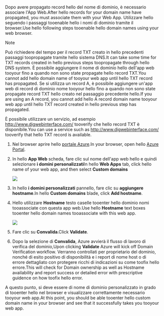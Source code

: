 <span data-ttu-id="c19ab-101">Dopo avere propagato record hello del nome di dominio, è necessario associare l'App Web.</span><span class="sxs-lookup"><span data-stu-id="c19ab-101">After hello records for your domain name have propagated, you must associate them with your Web App.</span></span> <span data-ttu-id="c19ab-102">Utilizzare hello seguendo i passaggi tooenable hello i nomi di dominio tramite il browser.</span><span class="sxs-lookup"><span data-stu-id="c19ab-102">Use hello following steps tooenable hello domain names using your web browser.</span></span>

> [!NOTE]
> <span data-ttu-id="c19ab-103">Può richiedere del tempo per il record TXT creato in hello precedenti passaggi toopropagate tramite hello sistema DNS.</span><span class="sxs-lookup"><span data-stu-id="c19ab-103">It can take some time for TXT records created in hello previous steps toopropagate through hello DNS system.</span></span> <span data-ttu-id="c19ab-104">È possibile aggiungere il nome di dominio hello dell'app web tooyour fino a quando non sono state propagate hello record TXT.</span><span class="sxs-lookup"><span data-stu-id="c19ab-104">You cannot add hello domain name of tooyour web app until hello TXT record has propagated.</span></span> <span data-ttu-id="c19ab-105">Se si utilizza un record A, è possibile aggiungere un'app web di record di dominio nome tooyour hello fino a quando non sono state propagate record TXT hello creato nel passaggio precedente hello.</span><span class="sxs-lookup"><span data-stu-id="c19ab-105">If you are using an A record, you cannot add hello A record domain name tooyour web app until hello TXT record created in hello previous step has propagated.</span></span>
> 
> <span data-ttu-id="c19ab-106">È possibile utilizzare un servizio, ad esempio <a href="http://www.digwebinterface.com/">http://www.digwebinterface.com/</a> tooverify che hello record TXT è disponibile.</span><span class="sxs-lookup"><span data-stu-id="c19ab-106">You can use a service such as <a href="http://www.digwebinterface.com/">http://www.digwebinterface.com/</a> tooverify that hello TXT record is available.</span></span>
> 
> 

1. <span data-ttu-id="c19ab-107">Nel browser aprire hello [portale Azure](https://portal.azure.com).</span><span class="sxs-lookup"><span data-stu-id="c19ab-107">In your browser, open hello [Azure Portal](https://portal.azure.com).</span></span>
2. <span data-ttu-id="c19ab-108">In hello **App Web** scheda, fare clic sul nome dell'app web hello e quindi selezionare **i domini personalizzati**</span><span class="sxs-lookup"><span data-stu-id="c19ab-108">In hello **Web Apps** tab, click hello name of your web app, and then select **Custom domains**</span></span>
   
    ![](./media/custom-dns-web-site/dncmntask-cname-6.png)
3. <span data-ttu-id="c19ab-109">In hello **i domini personalizzati** pannello, fare clic su **aggiungere hostname**.</span><span class="sxs-lookup"><span data-stu-id="c19ab-109">In hello **Custom domains** blade, click **Add hostname**.</span></span>
4. <span data-ttu-id="c19ab-110">Hello utilizzare **Hostname** testo caselle tooenter hello dominio nomi tooassociate con questa app web.</span><span class="sxs-lookup"><span data-stu-id="c19ab-110">Use hello **Hostname** text boxes tooenter hello domain names tooassociate with this web app.</span></span>
   
    ![](./media/custom-dns-web-site/add-custom-domain.png)
5. <span data-ttu-id="c19ab-111">Fare clic su **Convalida**.</span><span class="sxs-lookup"><span data-stu-id="c19ab-111">Click **Validate**.</span></span>
6. <span data-ttu-id="c19ab-112">Dopo la selezione di **Convalida**, Azure avvierà il flusso di lavoro di verifica del dominio,</span><span class="sxs-lookup"><span data-stu-id="c19ab-112">Upon clicking **Validate** Azure will kick off Domain Verification workflow.</span></span> <span data-ttu-id="c19ab-113">Verranno controllati per proprietario del dominio, nonché di esito positivo di disponibilità e i report di nome host o di errore dettagliato con protegere ricchi di indicazioni su come toofix hello errore.</span><span class="sxs-lookup"><span data-stu-id="c19ab-113">This will check for Domain ownership as well as Hostname availability and report success or detailed error with prescriptive guidence on how toofix hello error.</span></span>    

<span data-ttu-id="c19ab-114">A questo punto, si deve essere di nome di dominio personalizzato in grado di tooenter hello nel browser e visualizzare correttamente necessario tooyour web app.</span><span class="sxs-lookup"><span data-stu-id="c19ab-114">At this point, you should be able tooenter hello custom domain name in your browser and see that it successfully takes you tooyour web app.</span></span>

